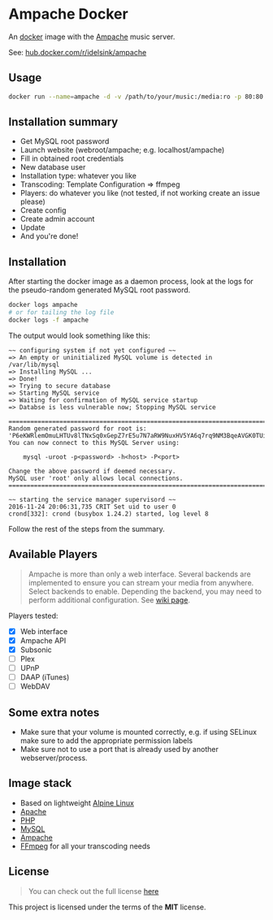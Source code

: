# Ampache Docker

An [docker](https://hub.docker.com/r/idelsink/ampache/) image with the [Ampache](http://ampache.org/) music server.

See:  [hub.docker.com/r/idelsink/ampache](https://hub.docker.com/r/idelsink/ampache/)

## Usage

```sh
docker run --name=ampache -d -v /path/to/your/music:/media:ro -p 80:80 idelink/ampache
```

## Installation summary

-   Get MySQL root password
-   Launch website (webroot/ampache; e.g. localhost/ampache)
-   Fill in obtained root credentials
-   New database user
-   Installation type: whatever you like
-   Transcoding: Template Configuration => ffmpeg
-   Players: do whatever you like (not tested, if not working create an issue please)
-   Create config
-   Create admin account
-   Update
-   And you're done!

## Installation

After starting the docker image as a daemon process,
look at the logs for the pseudo-random generated MySQL root password.

```sh
docker logs ampache
# or for tailing the log file
docker logs -f ampache
```

The output would look something like this:

```text
~~ configuring system if not yet configured ~~
=> An empty or uninitialized MySQL volume is detected in /var/lib/mysql
=> Installing MySQL ...
=> Done!
=> Trying to secure database
=> Starting MySQL service
=> Waiting for confirmation of MySQL service startup
=> Databse is less vulnerable now; Stopping MySQL service

========================================================================
Random generated password for root is:
'P6eKWRlemOmuLHTUv8lTNxSq0xGepZ7rE5u7N7aRW9NuxHV5YA6q7rq9NM3BqeAVGK0TUi4DfCpcerXSR0MOlVJYl4RI0wHIHrlz'
You can now connect to this MySQL Server using:

    mysql -uroot -p<password> -h<host> -P<port>

Change the above password if deemed necessary.
MySQL user 'root' only allows local connections.
========================================================================

~~ starting the service manager supervisord ~~
2016-11-24 20:06:31,735 CRIT Set uid to user 0
crond[332]: crond (busybox 1.24.2) started, log level 8
```

Follow the rest of the steps from the summary.

## Available Players

> Ampache is more than only a web interface. Several backends are implemented to
> ensure you can stream your media from anywhere. Select backends to enable.
> Depending the backend, you may need to perform additional configuration.
> See [wiki page](https://github.com/ampache/ampache/wiki/API).

Players tested:

-   [x] Web interface
-   [x] Ampache API
-   [x] Subsonic    
-   [ ] Plex       
-   [ ] UPnP         
-   [ ] DAAP (iTunes)
-   [ ] WebDAV        

## Some extra notes

-   Make sure that your volume is mounted correctly, e.g. if using SELinux make sure to add the appropriate permission labels
-   Make sure not to use a port that is already used by another webserver/process.

## Image stack

-   Based on lightweight [Alpine Linux](https://alpinelinux.org/)
-   [Apache](https://httpd.apache.org/)
-   [PHP](http://php.net/)
-   [MySQL](http://mariadb.org/)
-   [Ampache](http://ampache.org/)
-   [FFmpeg](https://www.ffmpeg.org/) for all your transcoding needs

## License

> You can check out the full license [here](./LICENSE)

This project is licensed under the terms of the **MIT** license.
